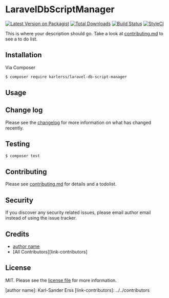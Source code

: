 # LaravelDbScriptManager

[![Latest Version on Packagist][ico-version]][link-packagist]
[![Total Downloads][ico-downloads]][link-downloads]
[![Build Status][ico-travis]][link-travis]
[![StyleCI][ico-styleci]][link-styleci]

This is where your description should go. Take a look at [contributing.md](contributing.md) to see a to do list.

## Installation

Via Composer

``` bash
$ composer require karlerss/laravel-db-script-manager
```

## Usage

## Change log

Please see the [changelog](changelog.md) for more information on what has changed recently.

## Testing

``` bash
$ composer test
```

## Contributing

Please see [contributing.md](contributing.md) for details and a todolist.

## Security

If you discover any security related issues, please email author email instead of using the issue tracker.

## Credits

- [author name][link-author]
- [All Contributors][link-contributors]

## License

MIT. Please see the [license file](license.md) for more information.

[ico-version]: https://img.shields.io/packagist/v/karlerss/laraveldbscriptmanager.svg?style=flat-square
[ico-downloads]: https://img.shields.io/packagist/dt/karlerss/laraveldbscriptmanager.svg?style=flat-square
[ico-travis]: https://img.shields.io/travis/karlerss/laraveldbscriptmanager/master.svg?style=flat-square
[ico-styleci]: https://styleci.io/repos/12345678/shield

[link-packagist]: https://packagist.org/packages/karlerss/laraveldbscriptmanager
[link-downloads]: https://packagist.org/packages/karlerss/laraveldbscriptmanager
[link-travis]: https://travis-ci.org/karlerss/laraveldbscriptmanager
[link-styleci]: https://styleci.io/repos/12345678
[link-author]: https://github.com/karlerss
[author name]: Karl-Sander Erss
[link-contributors]: ../../contributors
